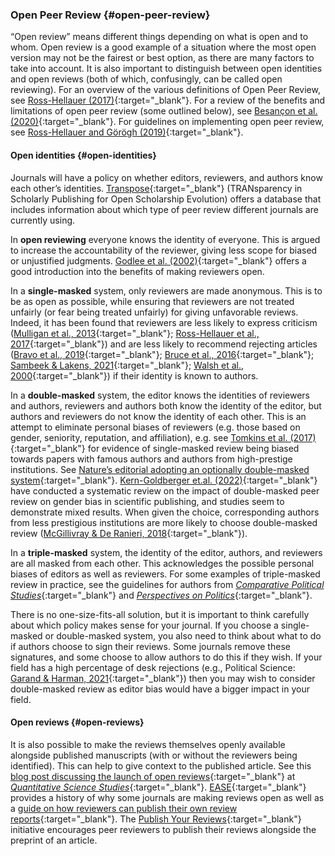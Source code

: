 ### Open Peer Review {#open-peer-review}

“Open review” means different things depending on what is open and to whom. Open review is a good example of a situation where the most open version may not be the fairest or best option, as there are many factors to take into account. It is also important to distinguish between open identities and open reviews (both of which, confusingly, can be called open reviewing). For an overview of the various definitions of Open Peer Review, see [Ross-Hellauer (2017)](https://f1000research.com/articles/6-588/v2){:target="_blank"}. For a review of the benefits and limitations of open peer review (some outlined below), see [Besançon et al. (2020)](https://doi.org/10.1186/s41073-020-00094-z){:target="_blank"}. For guidelines on implementing open peer review, see [Ross-Hellauer and Görögh (2019)](https://doi.org/10.1186/s41073-019-0063-9){:target="_blank"}.

#### Open identities {#open-identities}

Journals will have a policy on whether editors, reviewers, and authors know each other’s identities. [Transpose](https://transpose-publishing.github.io/#/){:target="_blank"} (TRANsparency in Scholarly Publishing for Open Scholarship Evolution) offers a database that includes information about which type of peer review different journals are currently using.

In **open reviewing** everyone knows the identity of everyone. This is argued to increase the accountability of the reviewer, giving less scope for biased or unjustified judgments. [Godlee et al. (2002)](https://doi.org/10.1001/jama.287.21.2762){:target="_blank"} offers a good introduction into the benefits of making reviewers open.

In a **single-masked** system, only reviewers are made anonymous. This is to be as open as possible, while ensuring that reviewers are not treated unfairly (or fear being treated unfairly) for giving unfavorable reviews. Indeed, it has been found that reviewers are less likely to express criticism ([Mulligan et al., 2013](https://doi.org/10.1002/asi.22798){:target="_blank"}; [Ross-Hellauer et al., 2017](https://doi.org/10.1371/journal.pone.0189311){:target="_blank"}) and are less likely to recommend rejecting articles ([Bravo et al., 2019](https://doi.org/10.1038/s41467-018-08250-2){:target="_blank"}; [Bruce et al., 2016](https://doi.org/10.1186/s12916-016-0631-5){:target="_blank"}; [Sambeek & Lakens, 2021](https://doi.org/10.15626/MP.2019.2289){:target="_blank"}; [Walsh et al., 2000](https://doi.org/10.1192/bjp.176.1.47){:target="_blank"}) if their identity is known to authors.

In a **double-masked** system, the editor knows the identities of reviewers and authors, reviewers and authors both know the identity of the editor, but authors and reviewers do not know the identity of each other. This is an attempt to eliminate personal biases of reviewers (e.g. those based on gender, seniority, reputation, and affiliation), e.g. see [Tomkins et al. (2017)](https://doi.org/10.1073/pnas.1707323114){:target="_blank"} for evidence of single-masked review being biased towards papers with famous authors and authors from high-prestige institutions. See [Nature’s editorial adopting an optionally double-masked system](https://www.nature.com/articles/518274b){:target="_blank"}. [Kern-Goldberger et.al. (2022)](https://pubmed.ncbi.nlm.nih.gov/35120887/){:target="_blank"} have conducted a systematic review on the impact of double-masked peer review on gender bias in scientific publishing, and studies seem to demonstrate mixed results. When given the choice, corresponding authors from less prestigious institutions are more likely to choose double-masked review ([McGillivray & De Ranieri, 2018](https://doi.org/10.1186/s41073-018-0049-z){:target="_blank"}).

In a **triple-masked** system, the identity of the editor, authors, and reviewers are all masked from each other. This acknowledges the possible personal biases of editors as well as reviewers. For some examples of triple-masked review in practice, see the guidelines for authors from [*Comparative Political Studies*](https://journals.sagepub.com/author-instructions/CPS){:target="_blank"} and [*Perspectives on Politics*](https://www.apsanet.org/perspectivessubmissions){:target="_blank"}.

There is no one-size-fits-all solution, but it is important to think carefully about which policy makes sense for your journal. If you choose a single-masked or double-masked system, you also need to think about what to do if authors choose to sign their reviews. Some journals remove these signatures, and some choose to allow authors to do this if they wish. If your field has a high percentage of desk rejections (e.g., Political Science: [Garand & Harman, 2021](https://doi.org/10.1017/S1049096521000573){:target="_blank"}) then you may wish to consider double-masked review as editor bias would have a bigger impact in your field.

#### Open reviews {#open-reviews}

It is also possible to make the reviews themselves openly available alongside published manuscripts (with or without the reviewers being identified). This can help to give context to the published article. See this [blog post discussing the launch of open reviews](https://www.issi-society.org/blog/posts/2020/september/quantitative-science-studies-launches-transparent-peer-review-pilot/){:target="_blank"} at [*Quantitative Science Studies*](https://direct.mit.edu/qss){:target="_blank"}. [EASE](https://ease.org.uk/){:target="_blank"} provides a history of why some journals are making reviews open as well as a [guide on how reviewers can publish their own review reports](https://ease.org.uk/communities/peer-review-committee/peer-review-toolkit/how-to-publish-review-reports/){:target="_blank"}. The [Publish Your Reviews](https://asapbio.org/publishyourreviews){:target="_blank"} initiative encourages peer reviewers to publish their reviews alongside the preprint of an article.

